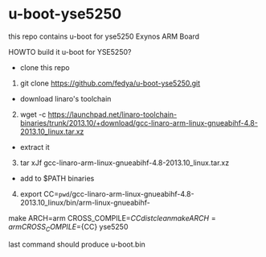 u-boot-yse5250
==============

this repo contains u-boot for yse5250 Exynos ARM Board

HOWTO build it u-boot for YSE5250?

* clone this repo
1. git clone https://github.com/fedya/u-boot-yse5250.git

* download linaro's toolchain
2. wget -c https://launchpad.net/linaro-toolchain-binaries/trunk/2013.10/+download/gcc-linaro-arm-linux-gnueabihf-4.8-2013.10_linux.tar.xz

* extract it
3. tar xJf gcc-linaro-arm-linux-gnueabihf-4.8-2013.10_linux.tar.xz

* add to $PATH binaries
4. export CC=`pwd`/gcc-linaro-arm-linux-gnueabihf-4.8-2013.10_linux/bin/arm-linux-gnueabihf-

make ARCH=arm CROSS_COMPILE=${CC} distclean
make ARCH=arm CROSS_COMPILE=${CC} yse5250

last command should produce u-boot.bin
